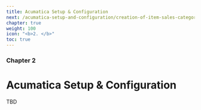 ```yaml
---
title: Acumatica Setup & Configuration
next: /acumatica-setup-and-configuration/creation-of-item-sales-category
chapter: true
weight: 100
icon: "<b>2. </b>"
toc: true
---
```


### Chapter 2

# Acumatica Setup & Configuration

TBD

